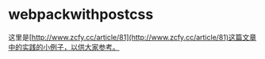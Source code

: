 # webpackwithpostcss
这里是[http://www.zcfy.cc/article/81](http://www.zcfy.cc/article/81)这篇文章中的实践的小例子，以供大家参考。